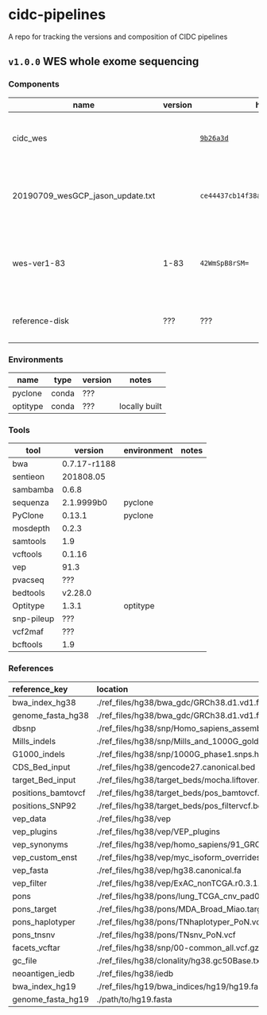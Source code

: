 # cidc-pipelines
A repo for tracking the versions and composition of CIDC pipelines

## `v1.0.0` WES whole exome sequencing

### Components

| name     | version | hash    | notes                 |
|----------|---------|---------|-----------------------|
| cidc_wes |         | [`9b26a3d`](https://github.com/CIMAC-CIDC/cidc-wes/commit/9b26a3d063716eb176a40a23ef5213edd3a7a785) | snakemake github; commit from 6/12/2019 |
| 20190709_wesGCP_jason_update.txt | | `ce44437cb14f38aadabc53838ed45fa3` | job submission protocol; md5 checksum of text file |
| wes-ver1-83 | 1-83 | `42WmSpB8rSM=` | google compute image; label fingerprint of the image |
| reference-disk | ??? | ??? | contains the WES reference data |

### Environments

| name     | type |    version   | notes   |
|----------|------|--------------|---------|
| pyclone  | conda | ???         |         |
| optitype | conda | ???         | locally built |


### Tools

| tool     | version      | environment | notes   |
|----------|--------------|-------------|---------|
| bwa      | 0.7.17-r1188 |         | |
| sentieon | 201808.05    |         | |
| sambamba | 0.6.8        |         | |
| sequenza | 2.1.9999b0    | pyclone  | |
| PyClone  | 0.13.1    | pyclone | |
| mosdepth |  0.2.3       |         | |
| samtools | 1.9          |         | |
| vcftools | 0.1.16       |         | |
| vep      | 91.3         |         | |
| pvacseq  | ???     |         | |
| bedtools | v2.28.0      |         | |
| Optitype | 1.3.1    | optitype | |
| snp-pileup | ???   |         | |
| vcf2maf | ??? |  | |
| bcftools | 1.9     |         | |

### References

| reference_key      | location                                                              | reference_version   | source   | notes   |
|:-------------------|:----------------------------------------------------------------------|:--------------------|:---------|:-------|
| bwa_index_hg38          | ./ref_files/hg38/bwa_gdc/GRCh38.d1.vd1.fa                             |                     |          |        |
| genome_fasta_hg38       | ./ref_files/hg38/bwa_gdc/GRCh38.d1.vd1.fa                             |                     |          |        |
| dbsnp              | ./ref_files/hg38/snp/Homo_sapiens_assembly38.dbsnp138.vcf             |                     |          |        |
| Mills_indels       | ./ref_files/hg38/snp/Mills_and_1000G_gold_standard.indels.hg38.vcf.gz |                     |          |        |
| G1000_indels       | ./ref_files/hg38/snp/1000G_phase1.snps.high_confidence.hg38.vcf.gz    |                     |          |        |
| CDS_Bed_input      | ./ref_files/hg38/gencode27.canonical.bed                              |                     |          |        |
| target_Bed_input   | ./ref_files/hg38/target_beds/mocha.liftover.hg38.bed                  |                     |          |        |
| positions_bamtovcf | ./ref_files/hg38/target_beds/pos_bamtovcf.bed                         |                     |          |        |
| positions_SNP92    | ./ref_files/hg38/target_beds/pos_filtervcf.bed                        |                     |          |        |
| vep_data           | ./ref_files/hg38/vep                                                  |                     |          |        |
| vep_plugins        | ./ref_files/hg38/vep/VEP_plugins                                      |                     |          |        |
| vep_synonyms       | ./ref_files/hg38/vep/homo_sapiens/91_GRCh38/chr_synonyms.txt          |                     |          |        |
| vep_custom_enst    | ./ref_files/hg38/vep/myc_isoform_overrides_uniprot                    |                     |          |        |
| vep_fasta          | ./ref_files/hg38/vep/hg38.canonical.fa                                |                     |          |        |
| vep_filter         | ./ref_files/hg38/vep/ExAC_nonTCGA.r0.3.1.sites.vep.vcf.gz             |                     |          |        |
| pons               | ./ref_files/hg38/pons/lung_TCGA_cnv_pad0                              |                     |          |        |
| pons_target        | ./ref_files/hg38/pons/MDA_Broad_Miao.target.bed                       |                     |          |        |
| pons_haplotyper    | ./ref_files/hg38/pons/TNhaplotyper_PoN.vcf.gz                         |                     |          |        |
| pons_tnsnv         | ./ref_files/hg38/pons/TNsnv_PoN.vcf                                   |                     |          |        |
| facets_vcftar      | ./ref_files/hg38/snp/00-common_all.vcf.gz                             |                     |          |        |
| gc_file            | ./ref_files/hg38/clonality/hg38.gc50Base.txt.gz                       |                     |          |        |
| neoantigen_iedb    | ./ref_files/hg38/iedb                                                 |                     |          |        |
| bwa_index_hg19          | ./ref_files/hg19/bwa_indices/hg19/hg19.fa                             |                     |          |        |
| genome_fasta_hg19       | ./path/to/hg19.fasta                                                  |                     |          |        |
